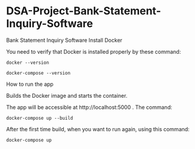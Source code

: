 # DSA-Project-Bank-Statement-Inquiry-Software
Bank Statement Inquiry Software
Install Docker

You need to verify that Docker is installed properly by these command:

    docker --version
    
    docker-compose --version

How to run the app

  Builds the Docker image and starts the container.
  
  The app will be accessible at http://localhost:5000 . The command:
  
    docker-compose up --build

  After the first time build, when you want to run again, using this command:
  
    docker-compose up

